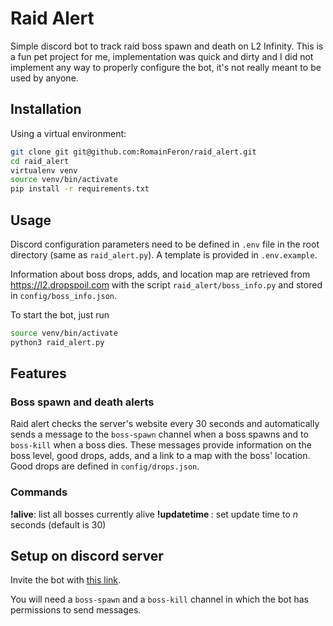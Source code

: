 # Raid Alert

Simple discord bot to track raid boss spawn and death on L2 Infinity. This is a fun pet project for me, implementation was quick and dirty and I did not implement any way to properly configure the bot, it's not really meant to be used by anyone.

## Installation

Using a virtual environment:

```bash
git clone git git@github.com:RomainFeron/raid_alert.git
cd raid_alert
virtualenv venv
source venv/bin/activate
pip install -r requirements.txt
```

## Usage

Discord configuration parameters need to be defined in `.env` file in the root directory (same as `raid_alert.py`). A template is provided in `.env.example`.

Information about boss drops, adds, and location map are retrieved from https://l2.dropspoil.com with the script `raid_alert/boss_info.py` and stored in `config/boss_info.json`.

To start the bot, just run

```bash
source venv/bin/activate
python3 raid_alert.py
```

## Features

### Boss spawn and death alerts

Raid alert checks the server's website every 30 seconds and automatically sends a message to the `boss-spawn` channel when a boss spawns and to `boss-kill` when a boss dies. These messages provide information on the boss level, good drops, adds, and a link to a map with the boss' location. Good drops are defined in `config/drops.json`.

### Commands

**!alive**: list all bosses currently alive
**!updatetime <n>**: set update time to *n* seconds (default is 30)

## Setup on discord server

Invite the bot with [this link](https://discord.com/api/oauth2/authorize?client_id=882945082515415072&permissions=3072&scope=bot%20applications.commands).

You will need a `boss-spawn` and a `boss-kill` channel in which the bot has permissions to send messages.
